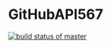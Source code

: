 # GitHubAPI567

[![build status of master](https://travis-ci.org/tsmith567/Triangle567.svg?branch=master)](https://travis-ci.org/tsmith567/Triangle567) 
